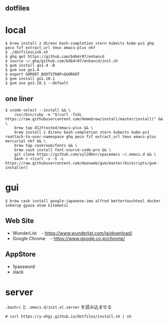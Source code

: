 dotfiles
---


# local
```
$ brew install z direnv bash-completion stern kubectx kube-ps1 ghq peco fzf extract_url tmux emacs-plus nkf
$ ./dotfilesLink.sh
$ ghq get https://github.com/b4b4r07/enhancd
$ source ~/.ghq/github.com/b4b4r07/enhancd/init.sh
$ gvm install go1.4 -B
$ gvm use go1.4
$ export GOROOT_BOOTSTRAP=$GOROOT
$ gvm install go1.10.1
$ gvm use go1.10.1 --default
```

## one liner
```
$ xcode-select --install && \
    /usr/bin/ruby -e "$(curl -fsSL https://raw.githubusercontent.com/Homebrew/install/master/install)" && \
    brew tap d12frosted/emacs-plus && \
    brew install z direnv bash-completion stern kubectx kube-ps1 reattach-to-user-namespace ghq peco fzf extract_url tmux emacs-plus mercurial nkf && \
    brew tap caskroom/fonts && \
    brew cask install font-source-code-pro && \
    git clone https://github.com/syl20bnr/spacemacs ~/.emacs.d && \
    bash < <(curl -s -S -L https://raw.githubusercontent.com/moovweb/gvm/master/binscripts/gvm-installer)
```

# gui
```
$ brew cask install google-japanese-ime alfred bettertouchtool docker inkdrop gyazo atom kitematic 
```

## Web Site
* WunderList
    - https://www.wunderlist.com/ja/download/
* Google Chrome
    - https://www.google.co.jp/chrome/

## AppStore
* 1password
* slack

# server
`.bashrc` と `.emacs.d/init.el.server` を読み込ませる
```
# curl https://y-ohgi.github.io/dotfiles/install.sh | sh
```

